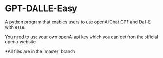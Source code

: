 # GPT-DALLE-Easy
A python program that enables users to use openAi Chat GPT and Dall-E with ease.

You need to use your own openAi api key which you can get fron the official openai website

*All files are in the 'master' branch
